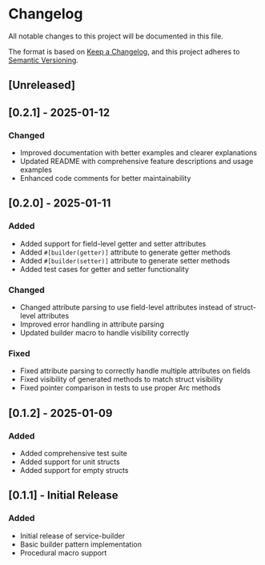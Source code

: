 # Changelog

All notable changes to this project will be documented in this file.

The format is based on [Keep a Changelog](https://keepachangelog.com/en/1.0.0/),
and this project adheres to [Semantic Versioning](https://semver.org/spec/v2.0.0.html).

## [Unreleased]

## [0.2.1] - 2025-01-12

### Changed
- Improved documentation with better examples and clearer explanations
- Updated README with comprehensive feature descriptions and usage examples
- Enhanced code comments for better maintainability

## [0.2.0] - 2025-01-11

### Added
- Added support for field-level getter and setter attributes
- Added `#[builder(getter)]` attribute to generate getter methods
- Added `#[builder(setter)]` attribute to generate setter methods
- Added test cases for getter and setter functionality

### Changed
- Changed attribute parsing to use field-level attributes instead of struct-level attributes
- Improved error handling in attribute parsing
- Updated builder macro to handle visibility correctly

### Fixed
- Fixed attribute parsing to correctly handle multiple attributes on fields
- Fixed visibility of generated methods to match struct visibility
- Fixed pointer comparison in tests to use proper Arc methods

## [0.1.2] - 2025-01-09

### Added
- Added comprehensive test suite
- Added support for unit structs
- Added support for empty structs

## [0.1.1] - Initial Release

### Added
- Initial release of service-builder
- Basic builder pattern implementation
- Procedural macro support
